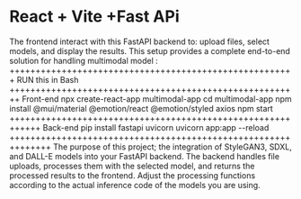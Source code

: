 # React + Vite +Fast APi

The frontend  interact 
with this FastAPI backend to:
upload files, 
select models, and display the results.
This setup provides a complete end-to-end solution for handling multimodal model :
+++++++++++++++++++++++++++++++++++++++++++++++++++++++
RUN this in Bash
++++++++++++++++++++++++++++++++++++++++++++++++++++++++
Front-end
npx create-react-app multimodal-app
cd multimodal-app
npm install @mui/material @emotion/react @emotion/styled axios
npm start
++++++++++++++++++++++++++++++++++++++++++++++++++++++++++++
Back-end
pip install fastapi uvicorn
uvicorn app:app --reload
++++++++++++++++++++++++++++++++++++++++++++++++++++++++++++++
 The purpose of this project;
the integration of StyleGAN3, SDXL, and DALL-E models into your FastAPI backend. The backend handles file uploads, processes them with the selected model, and returns the processed results to the frontend. Adjust the processing functions according to the actual inference code of the models you are using.
